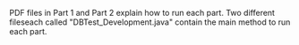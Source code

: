 PDF files in Part 1 and Part 2 explain how to run each part. Two different fileseach called "DBTest_Development.java" contain the main method to run each part.
